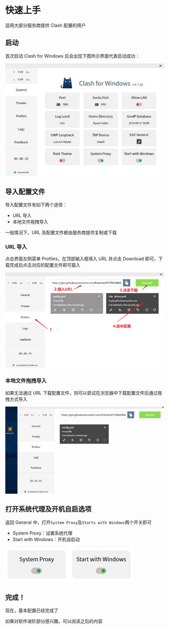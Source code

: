 # 快速上手

适用大部分服务商提供 Clash 配置的用户

## 启动

首次启动 Clash for Windows 后会出现下图所示界面代表启动成功：

![](./assets/quickstart1.png)

## 导入配置文件

导入配置文件有如下两个途径：

- URL 导入
- 本地文件拖拽导入

一般情况下，URL 及配置文件都由服务商提供复制或下载

### URL 导入

点击界面左侧菜单 Profiles，在顶部输入框填入 URL 并点击 Download 即可，下载完成后点击对应的配置文件即可载入

![](./assets/quickstart2.png)

### 本地文件拖拽导入

如果无法通过 URL 下载配置文件，则可以尝试在浏览器中下载配置文件后通过拖拽方式导入

![](./assets/quickstart3.gif)

## 打开系统代理及开机自启选项

返回 General 中，打开`System Proxy`及`Starts with Windows`两个开关即可

- System Proxy：设置系统代理
- Start with Windows：开机自启动

![](./assets/quickstart4.png)

## 完成！

现在，基本配置已经完成了

如果对软件进阶部分感兴趣，可以阅读之后的内容
